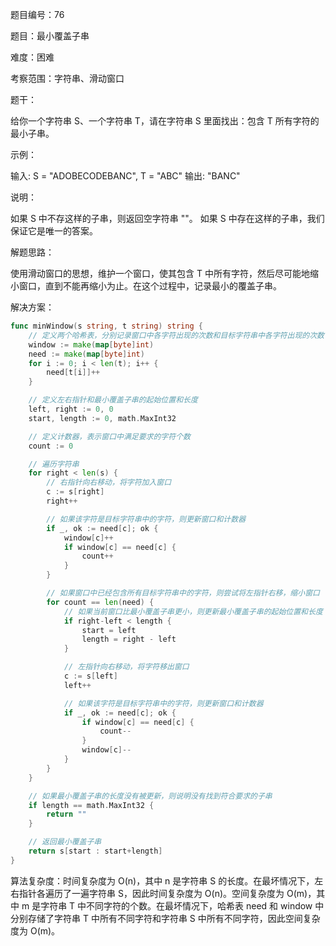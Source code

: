 题目编号：76

题目：最小覆盖子串

难度：困难

考察范围：字符串、滑动窗口

题干：

给你一个字符串 S、一个字符串 T，请在字符串 S 里面找出：包含 T 所有字符的最小子串。

示例：

输入: S = "ADOBECODEBANC", T = "ABC"
输出: "BANC"

说明：

如果 S 中不存这样的子串，则返回空字符串 ""。
如果 S 中存在这样的子串，我们保证它是唯一的答案。

解题思路：

使用滑动窗口的思想，维护一个窗口，使其包含 T 中所有字符，然后尽可能地缩小窗口，直到不能再缩小为止。在这个过程中，记录最小的覆盖子串。

解决方案：

```go
func minWindow(s string, t string) string {
    // 定义两个哈希表，分别记录窗口中各字符出现的次数和目标字符串中各字符出现的次数
    window := make(map[byte]int)
    need := make(map[byte]int)
    for i := 0; i < len(t); i++ {
        need[t[i]]++
    }

    // 定义左右指针和最小覆盖子串的起始位置和长度
    left, right := 0, 0
    start, length := 0, math.MaxInt32

    // 定义计数器，表示窗口中满足要求的字符个数
    count := 0

    // 遍历字符串
    for right < len(s) {
        // 右指针向右移动，将字符加入窗口
        c := s[right]
        right++

        // 如果该字符是目标字符串中的字符，则更新窗口和计数器
        if _, ok := need[c]; ok {
            window[c]++
            if window[c] == need[c] {
                count++
            }
        }

        // 如果窗口中已经包含所有目标字符串中的字符，则尝试将左指针右移，缩小窗口
        for count == len(need) {
            // 如果当前窗口比最小覆盖子串更小，则更新最小覆盖子串的起始位置和长度
            if right-left < length {
                start = left
                length = right - left
            }

            // 左指针向右移动，将字符移出窗口
            c := s[left]
            left++

            // 如果该字符是目标字符串中的字符，则更新窗口和计数器
            if _, ok := need[c]; ok {
                if window[c] == need[c] {
                    count--
                }
                window[c]--
            }
        }
    }

    // 如果最小覆盖子串的长度没有被更新，则说明没有找到符合要求的子串
    if length == math.MaxInt32 {
        return ""
    }

    // 返回最小覆盖子串
    return s[start : start+length]
}
```

算法复杂度：时间复杂度为 O(n)，其中 n 是字符串 S 的长度。在最坏情况下，左右指针各遍历了一遍字符串 S，因此时间复杂度为 O(n)。空间复杂度为 O(m)，其中 m 是字符串 T 中不同字符的个数。在最坏情况下，哈希表 need 和 window 中分别存储了字符串 T 中所有不同字符和字符串 S 中所有不同字符，因此空间复杂度为 O(m)。